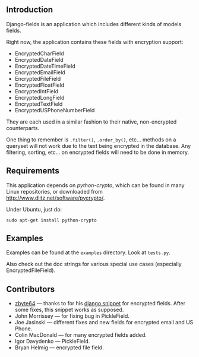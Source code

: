 Introduction
------------

Django-fields is an application which includes different kinds of models fields.

Right now, the application contains these fields with encryption support:

* EncryptedCharField
* EncryptedDateField
* EncryptedDateTimeField
* EncryptedEmailField
* EncryptedFileField
* EncryptedFloatField
* EncryptedIntField
* EncryptedLongField
* EncryptedTextField
* EncryptedUSPhoneNumberField

They are each used in a similar fashion to their native, non-encrypted counterparts.

One thing to remember is `.filter()`, `.order_by()`, etc... methods on a queryset will
not work due to the text being encrypted in the database. Any filtering, sorting, etc...
on encrypted fields will need to be done in memory.

Requirements
-----------

This application depends on *python-crypto*, which can be found in many Linux
repositories, or downloaded from http://www.dlitz.net/software/pycrypto/.

Under Ubuntu, just do:

    sudo apt-get install python-crypto

Examples
--------

Examples can be found at the `examples` directory. Look at `tests.py`.

Also check out the doc strings for various special use cases (especially EncryptedFileField).

Contributors
------------

* [zbyte64](http://www.djangosnippets.org/users/zbyte64/) — thanks to for 
  his [django snippet](http://www.djangosnippets.org/snippets/1095/) for encrypted
  fields. After some fixes, this snippet works as supposed.
* John Morrissey — for fixing bug in PickleField.
* Joe Jasinski — different fixes and new fields for encrypted email and US Phone.
* Colin MacDonald — for many encrypted fields added.
* Igor Davydenko — PickleField.
* Bryan Helmig — encrypted file field.
